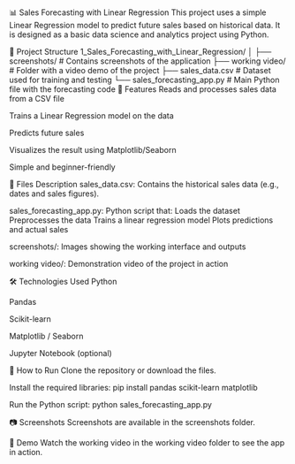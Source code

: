 📊 Sales Forecasting with Linear Regression
This project uses a simple Linear Regression model to predict future sales based on historical data. It is designed as a basic data science and analytics project using Python.

📁 Project Structure
1_Sales_Forecasting_with_Linear_Regression/
│
├── screenshots/             # Contains screenshots of the application
├── working video/           # Folder with a video demo of the project
├── sales_data.csv           # Dataset used for training and testing
└── sales_forecasting_app.py # Main Python file with the forecasting code
🧠 Features
Reads and processes sales data from a CSV file

Trains a Linear Regression model on the data

Predicts future sales

Visualizes the result using Matplotlib/Seaborn

Simple and beginner-friendly

📂 Files Description
sales_data.csv: Contains the historical sales data (e.g., dates and sales figures).

sales_forecasting_app.py:
 Python script that:
  Loads the dataset
  Preprocesses the data
  Trains a linear regression model
  Plots predictions and actual sales

screenshots/: Images showing the working interface and outputs

working video/: Demonstration video of the project in action

🛠️ Technologies Used
Python

Pandas

Scikit-learn

Matplotlib / Seaborn

Jupyter Notebook (optional)

🚀 How to Run
Clone the repository or download the files.

Install the required libraries:
pip install pandas scikit-learn matplotlib

Run the Python script:
python sales_forecasting_app.py

📷 Screenshots
Screenshots are available in the screenshots folder.

🎥 Demo
Watch the working video in the working video folder to see the app in action.
